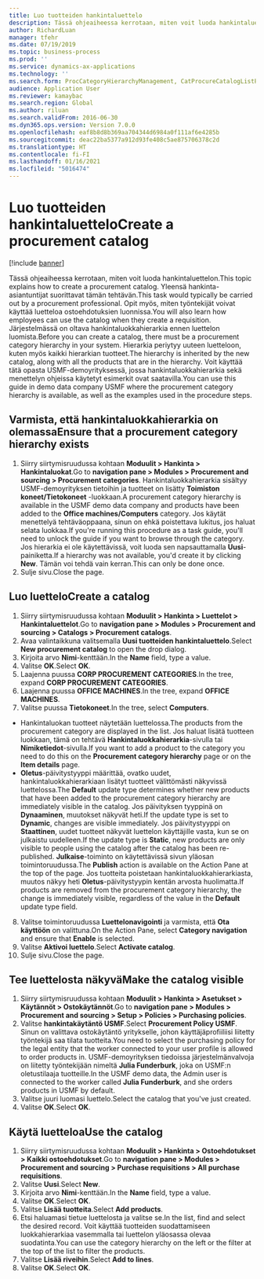 ```yaml
---
title: Luo tuotteiden hankintaluettelo
description: Tässä ohjeaiheessa kerrotaan, miten voit luoda hankintaluettelon.
author: RichardLuan
manager: tfehr
ms.date: 07/19/2019
ms.topic: business-process
ms.prod: ''
ms.service: dynamics-ax-applications
ms.technology: ''
ms.search.form: ProcCategoryHierarchyManagement, CatProcureCatalogListPage, CatProcureCatalogCreate, CatProcureCatalogEdit, SysPolicyListPage, SysPolicy, CatCatalogPolicyRule, PurchReqTableListPage, PurchReqCreate, PurchReqTable, PurchReqAddItem
audience: Application User
ms.reviewer: kamaybac
ms.search.region: Global
ms.author: riluan
ms.search.validFrom: 2016-06-30
ms.dyn365.ops.version: Version 7.0.0
ms.openlocfilehash: eaf8b8d8b369aa704344d6984a0f111af6e4285b
ms.sourcegitcommit: deac22ba5377a912d93fe408c5ae875706378c2d
ms.translationtype: HT
ms.contentlocale: fi-FI
ms.lasthandoff: 01/16/2021
ms.locfileid: "5016474"
---
```

# <a name="create-a-procurement-catalog"></a><span data-ttu-id="2cdd7-103">Luo tuotteiden hankintaluettelo</span><span class="sxs-lookup"><span data-stu-id="2cdd7-103">Create a procurement catalog</span></span>

[!include [banner](../../includes/banner.md)]

<span data-ttu-id="2cdd7-104">Tässä ohjeaiheessa kerrotaan, miten voit luoda hankintaluettelon.</span><span class="sxs-lookup"><span data-stu-id="2cdd7-104">This topic explains how to create a procurement catalog.</span></span> <span data-ttu-id="2cdd7-105">Yleensä hankinta-asiantuntijat suorittavat tämän tehtävän.</span><span class="sxs-lookup"><span data-stu-id="2cdd7-105">This task would typically be carried out by a procurement professional.</span></span> <span data-ttu-id="2cdd7-106">Opit myös, miten työntekijät voivat käyttää luetteloa ostoehdotuksien luonnissa.</span><span class="sxs-lookup"><span data-stu-id="2cdd7-106">You will also learn how employees can use the catalog when they create a requisition.</span></span> <span data-ttu-id="2cdd7-107">Järjestelmässä on oltava hankintaluokkahierarkia ennen luettelon luomista.</span><span class="sxs-lookup"><span data-stu-id="2cdd7-107">Before you can create a catalog, there must be a procurement category hierarchy in your system.</span></span> <span data-ttu-id="2cdd7-108">Hierarkia periytyy uuteen luetteloon, kuten myös kaikki hierarkian tuotteet.</span><span class="sxs-lookup"><span data-stu-id="2cdd7-108">The hierarchy is inherited by the new catalog, along with all the products that are in the hierarchy.</span></span> <span data-ttu-id="2cdd7-109">Voit käyttää tätä opasta USMF-demoyrityksessä, jossa hankintaluokkahierarkia sekä menettelyn ohjeissa käytetyt esimerkit ovat saatavilla.</span><span class="sxs-lookup"><span data-stu-id="2cdd7-109">You can use this guide in demo data company USMF where the procurement category hierarchy is available, as well as the examples used in the procedure steps.</span></span>


## <a name="ensure-that-a-procurement-category-hierarchy-exists"></a><span data-ttu-id="2cdd7-110">Varmista, että hankintaluokkahierarkia on olemassa</span><span class="sxs-lookup"><span data-stu-id="2cdd7-110">Ensure that a procurement category hierarchy exists</span></span>
1. <span data-ttu-id="2cdd7-111">Siirry siirtymisruudussa kohtaan **Moduulit > Hankinta > Hankintaluokat**.</span><span class="sxs-lookup"><span data-stu-id="2cdd7-111">Go to **navigation pane > Modules > Procurement and sourcing > Procurement categories**.</span></span> <span data-ttu-id="2cdd7-112">Hankintaluokkahierarkia sisältyy USMF-demoyrityksen tietoihin ja tuotteet on lisätty **Toimiston koneet/Tietokoneet** -luokkaan.</span><span class="sxs-lookup"><span data-stu-id="2cdd7-112">A procurement category hierarchy is available in the USMF demo data company and products have been added to the **Office machines/Computers** category.</span></span> <span data-ttu-id="2cdd7-113">Jos käytät menettelyä tehtäväoppaana, sinun on ehkä poistettava lukitus, jos haluat selata luokkaa.</span><span class="sxs-lookup"><span data-stu-id="2cdd7-113">If you're running this procedure as a task guide, you'll need to unlock the guide if you want to browse through the category.</span></span> <span data-ttu-id="2cdd7-114">Jos hierarkia ei ole käytettävissä, voit luoda sen napsauttamalla **Uusi**-painiketta.</span><span class="sxs-lookup"><span data-stu-id="2cdd7-114">If a hierarchy was not available, you'd create it by clicking **New**.</span></span> <span data-ttu-id="2cdd7-115">Tämän voi tehdä vain kerran.</span><span class="sxs-lookup"><span data-stu-id="2cdd7-115">This can only be done once.</span></span>  
2. <span data-ttu-id="2cdd7-116">Sulje sivu.</span><span class="sxs-lookup"><span data-stu-id="2cdd7-116">Close the page.</span></span>

## <a name="create-a-catalog"></a><span data-ttu-id="2cdd7-117">Luo luettelo</span><span class="sxs-lookup"><span data-stu-id="2cdd7-117">Create a catalog</span></span>
1. <span data-ttu-id="2cdd7-118">Siirry siirtymisruudussa kohtaan **Moduulit > Hankinta > Luettelot > Hankintaluettelot**.</span><span class="sxs-lookup"><span data-stu-id="2cdd7-118">Go to **navigation pane > Modules > Procurement and sourcing > Catalogs > Procurement catalogs**.</span></span>
2. <span data-ttu-id="2cdd7-119">Avaa valintaikkuna valitsemalla **Uusi tuotteiden hankintaluettelo**.</span><span class="sxs-lookup"><span data-stu-id="2cdd7-119">Select **New procurement catalog** to open the drop dialog.</span></span>
3. <span data-ttu-id="2cdd7-120">Kirjoita arvo **Nimi**-kenttään.</span><span class="sxs-lookup"><span data-stu-id="2cdd7-120">In the **Name** field, type a value.</span></span>
4. <span data-ttu-id="2cdd7-121">Valitse **OK**.</span><span class="sxs-lookup"><span data-stu-id="2cdd7-121">Select **OK**.</span></span>
5. <span data-ttu-id="2cdd7-122">Laajenna puussa **CORP PROCUREMENT CATEGORIES**.</span><span class="sxs-lookup"><span data-stu-id="2cdd7-122">In the tree, expand **CORP PROCUREMENT CATEGORIES**.</span></span>
6. <span data-ttu-id="2cdd7-123">Laajenna puussa **OFFICE MACHINES**.</span><span class="sxs-lookup"><span data-stu-id="2cdd7-123">In the tree, expand **OFFICE MACHINES**.</span></span>
7. <span data-ttu-id="2cdd7-124">Valitse puussa **Tietokoneet**.</span><span class="sxs-lookup"><span data-stu-id="2cdd7-124">In the tree, select **Computers**.</span></span>

  - <span data-ttu-id="2cdd7-125">Hankintaluokan tuotteet näytetään luettelossa.</span><span class="sxs-lookup"><span data-stu-id="2cdd7-125">The products from the procurement category are displayed in the list.</span></span> <span data-ttu-id="2cdd7-126">Jos haluat lisätä tuotteen luokkaan, tämä on tehtävä **Hankintaluokkahierarkia**-sivulla tai **Nimiketiedot**-sivulla.</span><span class="sxs-lookup"><span data-stu-id="2cdd7-126">If you want to add a product to the category you need to do this on the **Procurement category hierarchy** page or on the **Item details** page.</span></span>  
  - <span data-ttu-id="2cdd7-127">**Oletus**-päivitystyyppi määrittää, ovatko uudet, hankintaluokkahierarkiaan lisätyt tuotteet välittömästi näkyvissä luettelossa.</span><span class="sxs-lookup"><span data-stu-id="2cdd7-127">The **Default** update type determines whether new products that have been added to the procurement category hierarchy are immediately visible in the catalog.</span></span> <span data-ttu-id="2cdd7-128">Jos päivityksen tyyppinä on **Dynaaminen**, muutokset näkyvät heti.</span><span class="sxs-lookup"><span data-stu-id="2cdd7-128">If the update type is set to **Dynamic**, changes are visible immediately.</span></span> <span data-ttu-id="2cdd7-129">Jos päivitystyyppi on **Staattinen**, uudet tuotteet näkyvät luettelon käyttäjille vasta, kun se on julkaistu uudelleen.</span><span class="sxs-lookup"><span data-stu-id="2cdd7-129">If the update type is **Static**, new products are only visible to people using the catalog after the catalog has been re-published.</span></span> <span data-ttu-id="2cdd7-130">**Julkaise**-toiminto on käytettävissä sivun yläosan toimintoruudussa.</span><span class="sxs-lookup"><span data-stu-id="2cdd7-130">The **Publish** action is available on the Action Pane at the top of the page.</span></span> <span data-ttu-id="2cdd7-131">Jos tuotteita poistetaan hankintaluokkahierarkiasta, muutos näkyy heti **Oletus**-päivitystyypin kentän arvosta huolimatta.</span><span class="sxs-lookup"><span data-stu-id="2cdd7-131">If products are removed from the procurement category hierarchy, the change is immediately visible, regardless of the value in the **Default** update type field.</span></span>  

8. <span data-ttu-id="2cdd7-132">Valitse toimintoruudussa **Luettelonavigointi** ja varmista, että **Ota käyttöön** on valittuna.</span><span class="sxs-lookup"><span data-stu-id="2cdd7-132">On the Action Pane, select **Category navigation** and ensure that **Enable** is selected.</span></span>
9. <span data-ttu-id="2cdd7-133">Valitse **Aktivoi luettelo**.</span><span class="sxs-lookup"><span data-stu-id="2cdd7-133">Select **Activate catalog**.</span></span>
10. <span data-ttu-id="2cdd7-134">Sulje sivu.</span><span class="sxs-lookup"><span data-stu-id="2cdd7-134">Close the page.</span></span>

## <a name="make-the-catalog-visible"></a><span data-ttu-id="2cdd7-135">Tee luettelosta näkyvä</span><span class="sxs-lookup"><span data-stu-id="2cdd7-135">Make the catalog visible</span></span>
1. <span data-ttu-id="2cdd7-136">Siirry siirtymisruudussa kohtaan **Moduulit > Hankinta > Asetukset > Käytännöt > Ostokäytännöt**.</span><span class="sxs-lookup"><span data-stu-id="2cdd7-136">Go to **navigation pane > Modules > Procurement and sourcing > Setup > Policies > Purchasing policies**.</span></span>
2. <span data-ttu-id="2cdd7-137">Valitse **hankintakäytäntö USMF**.</span><span class="sxs-lookup"><span data-stu-id="2cdd7-137">Select **Procurement Policy USMF**.</span></span> <span data-ttu-id="2cdd7-138">Sinun on valittava ostokäytäntö yritykselle, johon käyttäjäprofiiliisi liitetty työntekijä saa tilata tuotteita.</span><span class="sxs-lookup"><span data-stu-id="2cdd7-138">You need to select the purchasing policy for the legal entity that the worker connected to your user profile is allowed to order products in.</span></span> <span data-ttu-id="2cdd7-139">USMF-demoyrityksen tiedoissa järjestelmänvalvoja on liitetty työntekijään nimeltä **Julia Funderburk**, joka on USMF:n oletustilaaja tuotteille.</span><span class="sxs-lookup"><span data-stu-id="2cdd7-139">In the USMF demo data, the Admin user is connected to the worker called **Julia Funderburk**, and she orders products in USMF by default.</span></span>  
3. <span data-ttu-id="2cdd7-140">Valitse juuri luomasi luettelo.</span><span class="sxs-lookup"><span data-stu-id="2cdd7-140">Select the catalog that you've just created.</span></span>
4. <span data-ttu-id="2cdd7-141">Valitse **OK**.</span><span class="sxs-lookup"><span data-stu-id="2cdd7-141">Select **OK**.</span></span>

## <a name="use-the-catalog"></a><span data-ttu-id="2cdd7-142">Käytä luetteloa</span><span class="sxs-lookup"><span data-stu-id="2cdd7-142">Use the catalog</span></span>
1. <span data-ttu-id="2cdd7-143">Siirry siirtymisruudussa kohtaan **Moduulit > Hankinta > Ostoehdotukset > Kaikki ostoehdotukset**.</span><span class="sxs-lookup"><span data-stu-id="2cdd7-143">Go to **navigation pane > Modules > Procurement and sourcing > Purchase requisitions > All purchase requisitions**.</span></span>
2. <span data-ttu-id="2cdd7-144">Valitse **Uusi**.</span><span class="sxs-lookup"><span data-stu-id="2cdd7-144">Select **New**.</span></span>
3. <span data-ttu-id="2cdd7-145">Kirjoita arvo **Nimi**-kenttään.</span><span class="sxs-lookup"><span data-stu-id="2cdd7-145">In the **Name** field, type a value.</span></span>
4. <span data-ttu-id="2cdd7-146">Valitse **OK**.</span><span class="sxs-lookup"><span data-stu-id="2cdd7-146">Select **OK**.</span></span>
5. <span data-ttu-id="2cdd7-147">Valitse **Lisää tuotteita**.</span><span class="sxs-lookup"><span data-stu-id="2cdd7-147">Select **Add products**.</span></span>
6. <span data-ttu-id="2cdd7-148">Etsi haluamasi tietue luettelosta ja valitse se.</span><span class="sxs-lookup"><span data-stu-id="2cdd7-148">In the list, find and select the desired record.</span></span> <span data-ttu-id="2cdd7-149">Voit käyttää tuotteiden suodattamiseen luokkahierarkiaa vasemmalla tai luettelon yläosassa olevaa suodatinta.</span><span class="sxs-lookup"><span data-stu-id="2cdd7-149">You can use the category hierarchy on the left or the filter at the top of the list to filter the products.</span></span>  
7. <span data-ttu-id="2cdd7-150">Valitse **Lisää riveihin**.</span><span class="sxs-lookup"><span data-stu-id="2cdd7-150">Select **Add to lines**.</span></span>
8. <span data-ttu-id="2cdd7-151">Valitse **OK**.</span><span class="sxs-lookup"><span data-stu-id="2cdd7-151">Select **OK**.</span></span>

